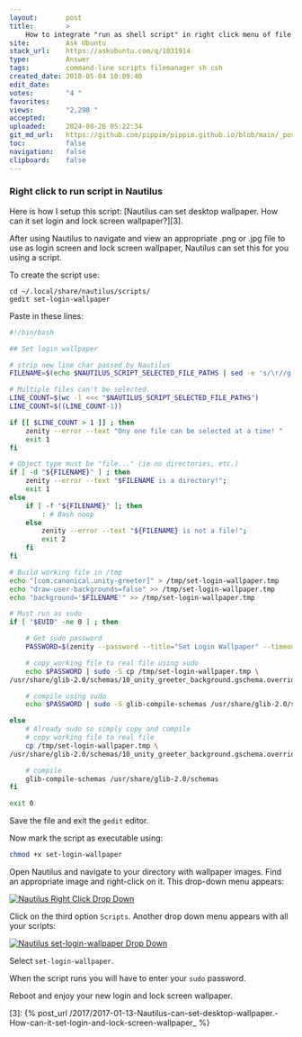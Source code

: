```yaml
---
layout:       post
title:        >
    How to integrate "run as shell script" in right click menu of file manager?
site:         Ask Ubuntu
stack_url:    https://askubuntu.com/q/1031914
type:         Answer
tags:         command-line scripts filemanager sh csh
created_date: 2018-05-04 10:09:40
edit_date:    
votes:        "4 "
favorites:    
views:        "2,298 "
accepted:     
uploaded:     2024-08-26 05:22:34
git_md_url:   https://github.com/pippim/pippim.github.io/blob/main/_posts/2018/2018-05-04-How-to-integrate-_run-as-shell-script_-in-right-click-menu-of-file-manager_.md
toc:          false
navigation:   false
clipboard:    false
---
```


### Right click to run script in Nautilus

Here is how I setup this script: [Nautilus can set desktop wallpaper. How can it set login and lock screen wallpaper?][3].

After using Nautilus to navigate and view an appropriate .png or .jpg file to use as login screen and lock screen wallpaper, Nautilus can set this for you using a script.

To create the script use:

``` 
cd ~/.local/share/nautilus/scripts/
gedit set-login-wallpaper
```

Paste in these lines:



``` bash
#!/bin/bash

## Set login wallpaper

# strip new line char passed by Nautilus
FILENAME=$(echo $NAUTILUS_SCRIPT_SELECTED_FILE_PATHS | sed -e 's/\r//g')

# Multiple files can't be selected.
LINE_COUNT=$(wc -l <<< "$NAUTILUS_SCRIPT_SELECTED_FILE_PATHS")
LINE_COUNT=$((LINE_COUNT-1))

if [[ $LINE_COUNT > 1 ]] ; then
    zenity --error --text "Ony one file can be selected at a time! "
    exit 1
fi

# Object type must be "file..." (ie no directories, etc.)
if [ -d "${FILENAME}" ] ; then
    zenity --error --text "$FILENAME is a directory!";
    exit 1
else
    if [ -f "${FILENAME}" ]; then
        : # Bash noop
    else
        zenity --error --text "${FILENAME} is not a file!";
        exit 2
    fi
fi

# Build working file in /tmp
echo "[com.canonical.unity-greeter]" > /tmp/set-login-wallpaper.tmp
echo "draw-user-backgrounds=false" >> /tmp/set-login-wallpaper.tmp
echo "background='$FILENAME'" >> /tmp/set-login-wallpaper.tmp

# Must run as sudo
if [ "$EUID" -ne 0 ] ; then

    # Get sudo password
    PASSWORD=$(zenity --password --title="Set Login Wallpaper" --timeout=20)

    # copy working file to real file using sudo
    echo $PASSWORD | sudo -S cp /tmp/set-login-wallpaper.tmp \
/usr/share/glib-2.0/schemas/10_unity_greeter_background.gschema.override

    # compile using sudo
    echo $PASSWORD | sudo -S glib-compile-schemas /usr/share/glib-2.0/schemas

else
    # Already sudo so simply copy and compile
    # copy working file to real file
    cp /tmp/set-login-wallpaper.tmp \
/usr/share/glib-2.0/schemas/10_unity_greeter_background.gschema.override

    # compile
    glib-compile-schemas /usr/share/glib-2.0/schemas
fi

exit 0
```

Save the file and exit the `gedit` editor.

Now mark the script as executable using:

``` bash
chmod +x set-login-wallpaper
```

Open Nautilus and navigate to your directory with wallpaper images. Find an appropriate image and right-click on it. This drop-down menu appears:

[![Nautilus Right Click Drop Down][1]][1]

Click on the third option `Scripts`. Another drop down menu appears with all your scripts:

[![Nautilus set-login-wallpaper Drop Down][2]][2]

Select `set-login-wallpaper`.

When the script runs you will have to enter your `sudo` password.

Reboot and enjoy your new login and lock screen wallpaper.

  [1]: https://pippim.github.io/assets/img/posts/2018/EleRC.png
  [2]: https://pippim.github.io/assets/img/posts/2018/CsQ9O.png
  [3]: {% post_url /2017/2017-01-13-Nautilus-can-set-desktop-wallpaper.-How-can-it-set-login-and-lock-screen-wallpaper_ %}
